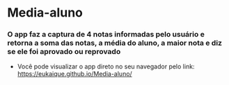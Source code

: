 # Media-aluno

### O app faz a captura de 4 notas informadas pelo usuário e retorna a soma das notas, a média do aluno, a maior nota e diz se ele foi aprovado ou reprovado

- Você pode visualizar o app direto no seu navegador pelo link: https://eukaique.github.io/Media-aluno/



